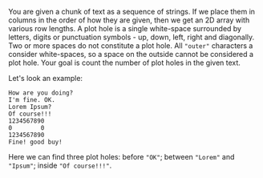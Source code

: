 You are given a chunk of text as a sequence of strings. 
If we place them in columns in the order of how they are given,
then we get an 2D array with various row lengths.
A plot hole is a single white-space surrounded by letters,
digits or punctuation symbols - up, down, left, right and diagonally.
Two or more spaces do not constitute a plot hole.
All `"outer"` characters a consider white-spaces, so a space on the outside cannot be considered a plot hole.
Your goal is count the number of plot holes in the given text.

Let's look an example:

```
How are you doing?
I'm fine. OK.
Lorem Ipsum?
Of course!!!
1234567890
0        0
1234567890
Fine! good buy!
```

Here we can find three plot holes: before `"OK"`; between `"Lorem"` and `"Ipsum"`; inside `"Of course!!!"`.
